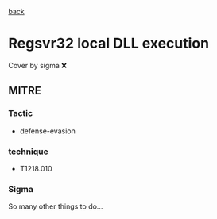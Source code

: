[back](../index.md)
# Regsvr32 local DLL execution
Cover by sigma :x: 

## MITRE
### Tactic
  - defense-evasion

### technique
  - T1218.010

### Sigma

 So many other things to do...